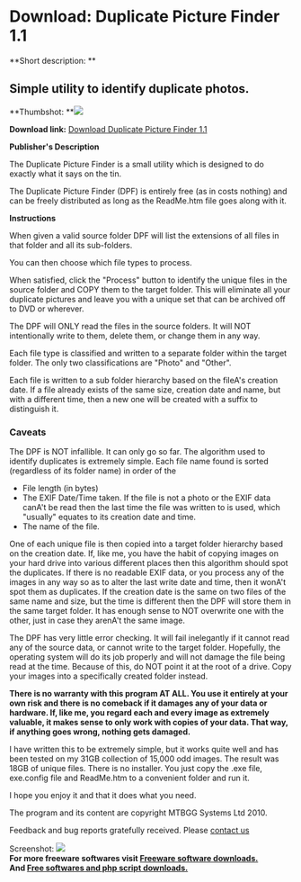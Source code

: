 # Download: Duplicate Picture Finder 1.1

**Short description: **

## Simple utility to identify duplicate photos.

  
**Thumbshot: **![](http://www.freewarefiles.com/screenshot/dup_pic_fndr11_md.jpg)   
  
**Download link:** [Download Duplicate Picture Finder 1.1](http://freesoftwares.boysofts.com/Duplicate-Picture-Finder_program_55063.html)  
  

**Publisher's Description**  
  

The Duplicate Picture Finder is a small utility which is designed to do
exactly what it says on the tin.

The Duplicate Picture Finder (DPF) is entirely free (as in costs nothing) and
can be freely distributed as long as the ReadMe.htm file goes along with it.

**Instructions**

When given a valid source folder DPF will list the extensions of all files in
that folder and all its sub-folders.

You can then choose which file types to process.

When satisfied, click the "Process" button to identify the unique files in the
source folder and COPY them to the target folder. This will eliminate all your
duplicate pictures and leave you with a unique set that can be archived off to
DVD or wherever.

The DPF will ONLY read the files in the source folders. It will NOT
intentionally write to them, delete them, or change them in any way.

Each file type is classified and written to a separate folder within the
target folder. The only two classifications are "Photo" and "Other".

Each file is written to a sub folder hierarchy based on the fileA's creation
date. If a file already exists of the same size, creation date and name, but
with a different time, then a new one will be created with a suffix to
distinguish it.

###  Caveats

The DPF is NOT infallible. It can only go so far. The algorithm used to
identify duplicates is extremely simple. Each file name found is sorted
(regardless of its folder name) in order of the

  * File length (in bytes) 
  * The EXIF Date/Time taken. If the file is not a photo or the EXIF data canA't be read then the last time the file was written to is used, which "usually" equates to its creation date and time. 
  * The name of the file. 

One of each unique file is then copied into a target folder hierarchy based on
the creation date. If, like me, you have the habit of copying images on your
hard drive into various different places then this algorithm should spot the
duplicates. If there is no readable EXIF data, or you process any of the
images in any way so as to alter the last write date and time, then it wonA't
spot them as duplicates. If the creation date is the same on two files of the
same name and size, but the time is different then the DPF will store them in
the same target folder. It has enough sense to NOT overwrite one with the
other, just in case they arenA't the same image.

The DPF has very little error checking. It will fail inelegantly if it cannot
read any of the source data, or cannot write to the target folder. Hopefully,
the operating system will do its job properly and will not damage the file
being read at the time. Because of this, do NOT point it at the root of a
drive. Copy your images into a specifically created folder instead.

**There is no warranty with this program AT ALL. You use it entirely at your own risk and there is no comeback if it damages any of your data or hardware. If, like me, you regard each and every image as extremely valuable, it makes sense to only work with copies of your data. That way, if anything goes wrong, nothing gets damaged.**

I have written this to be extremely simple, but it works quite well and has
been tested on my 31GB collection of 15,000 odd images. The result was 18GB of
unique files. There is no installer. You just copy the .exe file, exe.config
file and ReadMe.htm to a convenient folder and run it.

I hope you enjoy it and that it does what you need.

The program and its content are copyright MTBGG Systems Ltd 2010.

Feedback and bug reports gratefully received. Please [contact
us](http://www.mtbgg.co.uk/contactus.htm)

  
  
Screenshot: ![](http://www.freewarefiles.com/screenshot/dup_pic_fndr11.jpg)  
**For more freeware softwares visit [Freeware software downloads.](http://freesoftwares.boysofts.com/)**   
**And [Free softwares and php script downloads.](http://www.boysofts.com/)**

